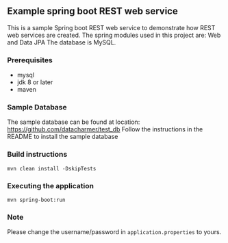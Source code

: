 ## Example spring boot REST web service

This is a sample Spring boot REST web service to demonstrate how REST web services are created.
The spring modules used in this project are: Web and Data JPA
The database is MySQL.

### Prerequisites

* mysql
* jdk 8 or later
* maven

### Sample Database

The sample database can be found at location: https://github.com/datacharmer/test_db
Follow the instructions in the README to install the sample database

### Build instructions

```
mvn clean install -DskipTests
```

### Executing the application

```
mvn spring-boot:run
```

### Note

Please change the username/password in `application.properties` to yours.
